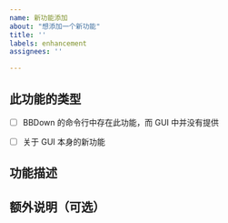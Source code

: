```yaml
---
name: 新功能添加
about: "想添加一个新功能"
title: ''
labels: enhancement
assignees: ''

---
```


## **此功能的类型**
- [ ] BBDown 的命令行中存在此功能，而 GUI 中并没有提供

- [ ] 关于 GUI 本身的新功能

## **功能描述**
<!-- 您可以在此处说明建议 -->

## **额外说明（可选）**
<!-- 如果此功能需要用到其他版本的 BBDown，Aria2c 等内容，可以在此处说明这些版本的下载地址 -->

